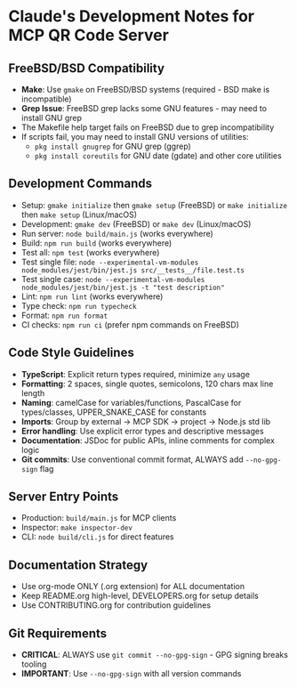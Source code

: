 # Claude's Development Notes for MCP QR Code Server

## FreeBSD/BSD Compatibility
- **Make**: Use `gmake` on FreeBSD/BSD systems (required - BSD make is incompatible)
- **Grep Issue**: FreeBSD grep lacks some GNU features - may need to install GNU grep
- The Makefile help target fails on FreeBSD due to grep incompatibility
- If scripts fail, you may need to install GNU versions of utilities:
  - `pkg install gnugrep` for GNU grep (ggrep)
  - `pkg install coreutils` for GNU date (gdate) and other core utilities

## Development Commands
- Setup: `gmake initialize` then `gmake setup` (FreeBSD) or `make initialize` then `make setup` (Linux/macOS)
- Development: `gmake dev` (FreeBSD) or `make dev` (Linux/macOS)
- Run server: `node build/main.js` (works everywhere)
- Build: `npm run build` (works everywhere)
- Test all: `npm test` (works everywhere)
- Test single file: `node --experimental-vm-modules node_modules/jest/bin/jest.js src/__tests__/file.test.ts`
- Test single case: `node --experimental-vm-modules node_modules/jest/bin/jest.js -t "test description"`
- Lint: `npm run lint` (works everywhere)
- Type check: `npm run typecheck`
- Format: `npm run format`
- CI checks: `npm run ci` (prefer npm commands on FreeBSD)

## Code Style Guidelines
- **TypeScript**: Explicit return types required, minimize `any` usage
- **Formatting**: 2 spaces, single quotes, semicolons, 120 chars max line length
- **Naming**: camelCase for variables/functions, PascalCase for types/classes, UPPER_SNAKE_CASE for constants
- **Imports**: Group by external → MCP SDK → project → Node.js std lib
- **Error handling**: Use explicit error types and descriptive messages
- **Documentation**: JSDoc for public APIs, inline comments for complex logic
- **Git commits**: Use conventional commit format, ALWAYS add `--no-gpg-sign` flag

## Server Entry Points
- Production: `build/main.js` for MCP clients
- Inspector: `make inspector-dev`
- CLI: `node build/cli.js` for direct features

## Documentation Strategy
- Use org-mode ONLY (.org extension) for ALL documentation
- Keep README.org high-level, DEVELOPERS.org for setup details
- Use CONTRIBUTING.org for contribution guidelines

## Git Requirements
- **CRITICAL**: ALWAYS use `git commit --no-gpg-sign` - GPG signing breaks tooling
- **IMPORTANT**: Use `--no-gpg-sign` with all version commands